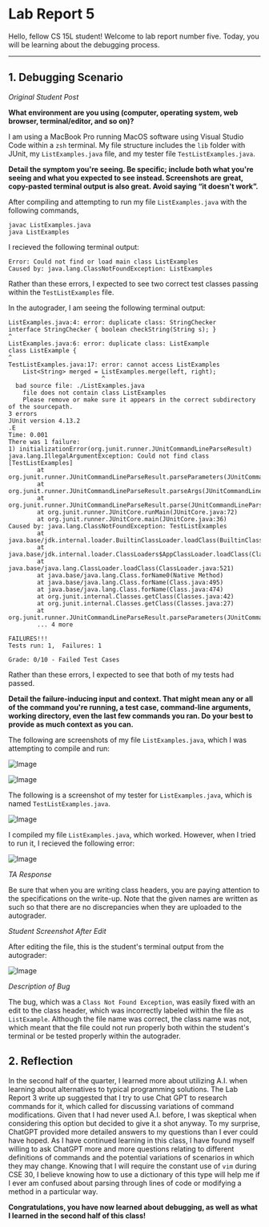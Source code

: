 # Lab Report 5
Hello, fellow CS 15L student! Welcome to lab report number five. Today, you will be learning about the debugging process.

---

## 1. Debugging Scenario

*Original Student Post*

**What environment are you using (computer, operating system, web browser, terminal/editor, and so on)?**

I am using a MacBook Pro running MacOS software using Visual Studio Code within a `zsh` terminal.
My file structure includes the `lib` folder with JUnit, my `ListExamples.java` file, and my tester file `TestListExamples.java`.

**Detail the symptom you're seeing. Be specific; include both what you're seeing and what you expected to see instead. 
Screenshots are great, copy-pasted terminal output is also great. Avoid saying “it doesn't work”.**

After compiling and attempting to run my file `ListExamples.java` with the following commands,

```
javac ListExamples.java
java ListExamples
```

I recieved the following terminal output:

```
Error: Could not find or load main class ListExamples
Caused by: java.lang.ClassNotFoundException: ListExamples
```

Rather than these errors, I expected to see two correct test classes passing within the `TestListExamples` file.

In the autograder, I am seeing the following terminal output:

```
ListExamples.java:4: error: duplicate class: StringChecker
interface StringChecker { boolean checkString(String s); }
^
ListExamples.java:6: error: duplicate class: ListExample
class ListExample {
^
TestListExamples.java:17: error: cannot access ListExamples
    List<String> merged = ListExamples.merge(left, right);
                          ^
  bad source file: ./ListExamples.java
    file does not contain class ListExamples
    Please remove or make sure it appears in the correct subdirectory of the sourcepath.
3 errors
JUnit version 4.13.2
.E
Time: 0.001
There was 1 failure:
1) initializationError(org.junit.runner.JUnitCommandLineParseResult)
java.lang.IllegalArgumentException: Could not find class [TestListExamples]
        at org.junit.runner.JUnitCommandLineParseResult.parseParameters(JUnitCommandLineParseResult.java:100)
        at org.junit.runner.JUnitCommandLineParseResult.parseArgs(JUnitCommandLineParseResult.java:50)
        at org.junit.runner.JUnitCommandLineParseResult.parse(JUnitCommandLineParseResult.java:44)
        at org.junit.runner.JUnitCore.runMain(JUnitCore.java:72)
        at org.junit.runner.JUnitCore.main(JUnitCore.java:36)
Caused by: java.lang.ClassNotFoundException: TestListExamples
        at java.base/jdk.internal.loader.BuiltinClassLoader.loadClass(BuiltinClassLoader.java:641)
        at java.base/jdk.internal.loader.ClassLoaders$AppClassLoader.loadClass(ClassLoaders.java:188)
        at java.base/java.lang.ClassLoader.loadClass(ClassLoader.java:521)
        at java.base/java.lang.Class.forName0(Native Method)
        at java.base/java.lang.Class.forName(Class.java:495)
        at java.base/java.lang.Class.forName(Class.java:474)
        at org.junit.internal.Classes.getClass(Classes.java:42)
        at org.junit.internal.Classes.getClass(Classes.java:27)
        at org.junit.runner.JUnitCommandLineParseResult.parseParameters(JUnitCommandLineParseResult.java:98)
        ... 4 more

FAILURES!!!
Tests run: 1,  Failures: 1

Grade: 0/10 - Failed Test Cases
```

Rather than these errors, I expected to see that both of my tests had passed.

**Detail the failure-inducing input and context. That might mean any or all of the command you're running, a test case, 
command-line arguments, working directory, even the last few commands you ran. Do your best to provide as much context 
as you can.**

The following are screenshots of my file `ListExamples.java`, which I was attempting to compile and run:

![Image](supplemental-images/ListExamples1.png)

![Image](supplemental-images/ListExamples2.png)

The following is a screenshot of my tester for `ListExamples.java`, which is named `TestListExamples.java`.

![Image](supplemental-images/TestListExamples.png)

I compiled my file `ListExamples.java`, which worked. However, when I tried to run it, I recieved the following error:

![Image](supplemental-images/StudentCode.png)

*TA Response*

Be sure that when you are writing class headers, you are paying attention to the specifications on the write-up. Note that
the given names are written as such so that there are no discrepancies when they are uploaded to the autograder.

*Student Screenshot After Edit*

After editing the file, this is the student's terminal output from the autograder:

![Image](supplemental-images/AutograderResubmission.png)

*Description of Bug*

The bug, which was a `Class Not Found Exception`, was easily fixed with an edit to the class header, which was incorrectly
labeled within the file as `ListExample`. Although the file name was correct, the class name was not, which meant that
the file could not run properly both within the student's terminal or be tested properly within the autograder.

## 2. Reflection

In the second half of the quarter, I learned more about utilizing A.I. when learning about alternatives to typical programming 
solutions. The Lab Report 3 write up suggested that I try to use Chat GPT to research commands for it, which called for discussing 
variations of command modifications. Given that I had never used A.I. before, I was skeptical when considering this option but 
decided to give it a shot anyway. To my surprise, ChatGPT provided more detailed answers to my questions than I ever could have 
hoped. As I have continued learning in this class, I have found myself willing to ask ChatGPT more and more questions relating to 
different definitions of commands and the potential variations of scenarios in which they may change. Knowing that I will require 
the constant use of `vim` during CSE 30, I believe knowing how to use a dictionary of this type will help me if I ever am confused 
about parsing through lines of code or modifying a method in a particular way.

**Congratulations, you have now learned about debugging, as well as what I learned in the second half of this class!**
